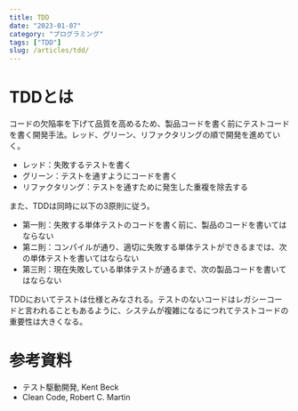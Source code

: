 ```yaml
---
title: TDD
date: "2023-01-07"
category: "プログラミング"
tags: ["TDD"]
slug: /articles/tdd/
---
```



# TDDとは
コードの欠陥率を下げて品質を高めるため、製品コードを書く前にテストコードを書く開発手法。レッド、グリーン、リファクタリングの順で開発を進めていく。

+ レッド：失敗するテストを書く
+ グリーン：テストを通すようにコードを書く
+ リファクタリング：テストを通すために発生した重複を除去する

また、TDDは同時に以下の3原則に従う。

+ 第一則：失敗する単体テストのコードを書く前に、製品のコードを書いてはならない
+ 第ニ則：コンパイルが通り、適切に失敗する単体テストができるまでは、次の単体テストを書いてはならない
+ 第三則：現在失敗している単体テストが通るまで、次の製品コードを書いてはならない

TDDにおいてテストは仕様とみなされる。テストのないコードはレガシーコードと言われることもあるように、システムが複雑になるにつれてテストコードの重要性は大きくなる。

# 参考資料
+ テスト駆動開発, Kent Beck
+ Clean Code, Robert C. Martin